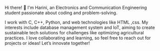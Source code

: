 Hi there! 👋 I'm Harini, an Electronics and Communication Engineering student passionate about coding and problem-solving.

I work with C, C++, Python, and web technologies like HTML ,css. My interests include database management system  and IoT, aiming to create sustainable tech solutions for challenges like optimizing agricultural practices.
I love collaborating and learning, so feel free to reach out for projects or ideas! Let’s innovate together!
